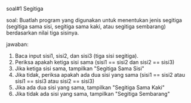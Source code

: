soal#1 Segitiga

soal: Buatlah program yang digunakan untuk menentukan jenis segitiga (segitiga sama sisi, segitiga sama kaki, atau segitiga sembarang) berdasarkan nilai tiga sisinya.

jawaban:
1. Baca input sisi1, sisi2, dan sisi3 (tiga sisi segitiga).
2. Periksa apakah ketiga sisi sama (sisi1 == sisi2 dan sisi2 == sisi3)
3. Jika ketiga sisi sama, tampilkan "Segitiga Sama Sisi"
4. Jika tidak, periksa apakah ada dua sisi yang sama (sisi1 == sisi2 atau sisi1 == sisi3 atau sisi2 == sisi3)
5. Jika ada dua sisi yang sama, tampilkan "Segitiga Sama Kaki"
6. Jika tidak ada sisi yang sama, tampilkan "Segitiga Sembarang"